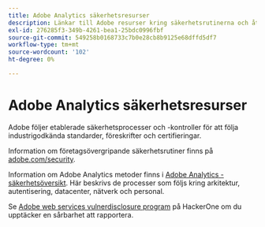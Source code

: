 ```yaml
---
title: Adobe Analytics säkerhetsresurser
description: Länkar till Adobe resurser kring säkerhetsrutinerna och återhämtningsplanerna.
exl-id: 276285f3-349b-4261-bea1-25bdc0996fbf
source-git-commit: 549258b0168733c7b0e28cb8b9125e68dffd5df7
workflow-type: tm+mt
source-wordcount: '102'
ht-degree: 0%

---
```


# Adobe Analytics säkerhetsresurser

Adobe följer etablerade säkerhetsprocesser och -kontroller för att följa industrigodkända standarder, föreskrifter och certifieringar.

Information om företagsövergripande säkerhetsrutiner finns på [adobe.com/security](https://adobe.com/security.html).

Information om Adobe Analytics metoder finns i [Adobe Analytics - säkerhetsöversikt](https://www.adobe.com/content/dam/acom/en/security/pdfs/ADB-AnalyticsSecurity-WP.pdf). Här beskrivs de processer som följs kring arkitektur, autentisering, datacenter, nätverk och personal.

Se [Adobe web services vulnerdisclosure program](https://hackerone.com/adobe) på HackerOne om du upptäcker en sårbarhet att rapportera.
